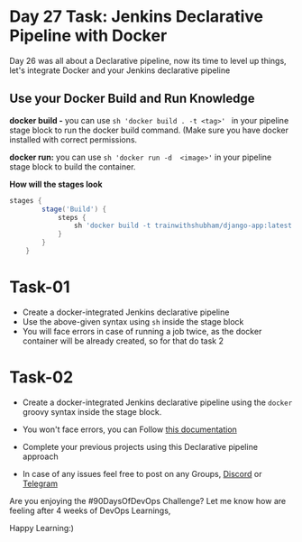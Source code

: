 # Day 27 Task: Jenkins Declarative Pipeline with Docker

  

Day 26 was all about a Declarative pipeline, now its time to level up things, let's integrate Docker and your Jenkins declarative pipeline

  

## Use your Docker Build and Run Knowledge

  

**docker build  -** you can use `sh 'docker build . -t <tag>' ` in your pipeline stage block to run the docker build command. (Make sure you have docker installed with correct permissions.

  

**docker run:** you can use `sh 'docker run -d  <image>'` in your pipeline stage block to build the container.

  

**How will the stages look** 
````groovy
stages {
        stage('Build') {
            steps {
                sh 'docker build -t trainwithshubham/django-app:latest'
            }
        }
    }
````


  

# Task-01

  

- Create a docker-integrated Jenkins declarative pipeline 
- Use the above-given syntax using `sh` inside the stage block
- You will face errors in case of running a job twice, as the docker container will be already created, so for that do task 2

# Task-02

  

- Create a docker-integrated Jenkins declarative pipeline using the `docker` groovy syntax inside the stage block.
- You won't face errors, you can Follow [this documentation](https://tempora-mutantur.github.io/jenkins.io/github_pages_test/doc/book/pipeline/docker/)

- Complete your previous projects using this Declarative pipeline approach

- In case of any issues feel free to post on any Groups, [Discord](https://discord.gg/Q6ntmMtH) or [Telegram](https://t.me/trainwithshubham)

Are you enjoying the #90DaysOfDevOps Challenge?
Let me know how are feeling after 4 weeks of DevOps Learnings,


Happy Learning:)
